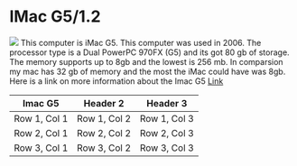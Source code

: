 # IMac G5/1.2
![](https://i.redd.it/tcdeqxeoa5f41.jpg)
This computer is iMac G5. This computer was used in 2006. The processor type is a Dual PowerPC 970FX (G5) and its got 80 gb of storage. The memory supports up to 8gb and the lowest is 256 mb. In comparsion my mac has 32 gb of memory and the most the iMac could have was 8gb. Here is a link on more information about the Imac G5 [Link]((https://en.wikipedia.org/wiki/IMac_G5))



|   Imac G5 | Header 2 | Header 3 |
|----------|----------|----------|
| Row 1, Col 1 | Row 1, Col 2 | Row 1, Col 3 |
| Row 2, Col 1 | Row 2, Col 2 | Row 2, Col 3 |
| Row 3, Col 1 | Row 3, Col 2 | Row 3, Col 3 |







